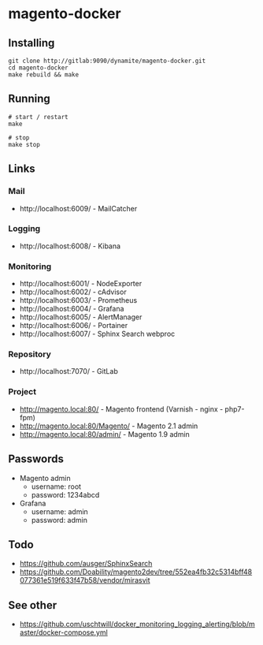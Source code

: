 # magento-docker

## Installing

```
git clone http://gitlab:9090/dynamite/magento-docker.git
cd magento-docker
make rebuild && make
```

## Running

```
# start / restart
make

# stop
make stop
```

## Links

### Mail

- http://localhost:6009/ - MailCatcher

### Logging

- http://localhost:6008/ - Kibana

### Monitoring

- http://localhost:6001/ - NodeExporter
- http://localhost:6002/ - cAdvisor
- http://localhost:6003/ - Prometheus
- http://localhost:6004/ - Grafana
- http://localhost:6005/ - AlertManager
- http://localhost:6006/ - Portainer
- http://localhost:6007/ - Sphinx Search webproc

### Repository

- http://localhost:7070/ - GitLab

### Project

- http://magento.local:80/ - Magento frontend (Varnish - nginx - php7-fpm)
- http://magento.local:80/Magento/ - Magento 2.1 admin
- http://magento.local:80/admin/ - Magento 1.9 admin

## Passwords

* Magento admin
  * username: root
  * password: 1234abcd
* Grafana
  * username: admin
  * password: admin

## Todo

- https://github.com/ausger/SphinxSearch
- https://github.com/Doability/magento2dev/tree/552ea4fb32c5314bff48077361e519f633f47b58/vendor/mirasvit

## See other

- https://github.com/uschtwill/docker_monitoring_logging_alerting/blob/master/docker-compose.yml
